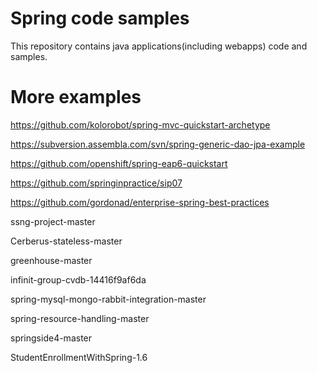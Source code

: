 # Spring code samples
This repository contains java applications(including webapps) code and samples.

# More examples
https://github.com/kolorobot/spring-mvc-quickstart-archetype 

https://subversion.assembla.com/svn/spring-generic-dao-jpa-example 

https://github.com/openshift/spring-eap6-quickstart

https://github.com/springinpractice/sip07 

https://github.com/gordonad/enterprise-spring-best-practices 

ssng-project-master 

Cerberus-stateless-master 

greenhouse-master 

infinit-group-cvdb-14416f9af6da 

spring-mysql-mongo-rabbit-integration-master 

spring-resource-handling-master 

springside4-master 

StudentEnrollmentWithSpring-1.6 


